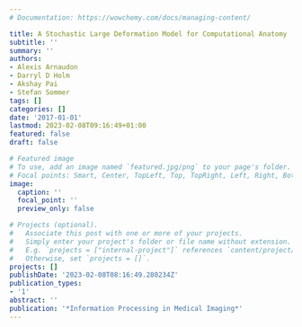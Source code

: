 ```yaml
---
# Documentation: https://wowchemy.com/docs/managing-content/

title: A Stochastic Large Deformation Model for Computational Anatomy
subtitle: ''
summary: ''
authors:
- Alexis Arnaudon
- Darryl D Holm
- Akshay Pai
- Stefan Sommer
tags: []
categories: []
date: '2017-01-01'
lastmod: 2023-02-08T09:16:49+01:00
featured: false
draft: false

# Featured image
# To use, add an image named `featured.jpg/png` to your page's folder.
# Focal points: Smart, Center, TopLeft, Top, TopRight, Left, Right, BottomLeft, Bottom, BottomRight.
image:
  caption: ''
  focal_point: ''
  preview_only: false

# Projects (optional).
#   Associate this post with one or more of your projects.
#   Simply enter your project's folder or file name without extension.
#   E.g. `projects = ["internal-project"]` references `content/project/deep-learning/index.md`.
#   Otherwise, set `projects = []`.
projects: []
publishDate: '2023-02-08T08:16:49.280234Z'
publication_types:
- '1'
abstract: ''
publication: '*Information Processing in Medical Imaging*'
---
```

